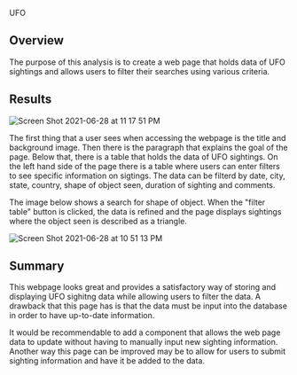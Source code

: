 UFO

## Overview

The purpose of this analysis is to create a web page that holds data of UFO sightings and allows users to filter their searches using various criteria. 

## Results

![Screen Shot 2021-06-28 at 11 17 51 PM](https://user-images.githubusercontent.com/81889167/123731922-1d50d580-d867-11eb-9c6a-6c145f4f6f33.png)

The first thing that a user sees when accessing the webpage is the title and background image. Then there is the paragraph that explains the goal of the page. Below that, there is a table that holds the data of UFO sightings. On the left hand side of the page there is a table where users can enter filters to see specific information on sigtings. The data can be filterd by date, city, state, country, shape of object seen, duration of sighting and comments. 

The image below shows a search for shape of object. When the "filter table" button is clicked, the data is refined and the page 
displays sightings where the object seen is described as a triangle. 

![Screen Shot 2021-06-28 at 10 51 13 PM](https://user-images.githubusercontent.com/81889167/123731693-ac112280-d866-11eb-8315-fba1ea060ba3.png)


## Summary

This webpage looks great and provides a satisfactory way of storing and displaying UFO sighitng data while allowing users to filter the data. A drawback that this page has is that the data must be input into the database in order to have up-to-date information. 

It would be recommendable to add a component that allows the web page data to update without having to manually input new sighting information. Another way this page can be improved may be to allow for users to submit sighting information and have it be added to the data. 
